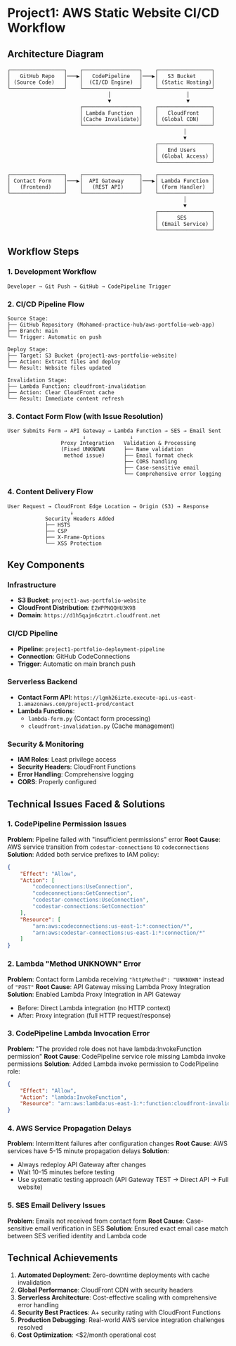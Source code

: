 # Project1: AWS Static Website CI/CD Workflow

## Architecture Diagram

```
┌─────────────────┐    ┌──────────────────┐    ┌─────────────────┐
│   GitHub Repo   │───▶│   CodePipeline   │───▶│   S3 Bucket     │
│ (Source Code)   │    │  (CI/CD Engine)  │    │ (Static Hosting)│
└─────────────────┘    └──────────────────┘    └─────────────────┘
                                │                        │
                                ▼                        ▼
                       ┌──────────────────┐    ┌─────────────────┐
                       │ Lambda Function  │    │   CloudFront    │
                       │(Cache Invalidate)│    │ (Global CDN)    │
                       └──────────────────┘    └─────────────────┘
                                                        │
                                                        ▼
                                               ┌─────────────────┐
                                               │   End Users     │
                                               │ (Global Access) │
                                               └─────────────────┘

┌─────────────────┐    ┌──────────────────┐    ┌─────────────────┐
│ Contact Form    │───▶│  API Gateway     │───▶│ Lambda Function │
│   (Frontend)    │    │   (REST API)     │    │ (Form Handler)  │
└─────────────────┘    └──────────────────┘    └─────────────────┘
                                                        │
                                                        ▼
                                               ┌─────────────────┐
                                               │      SES        │
                                               │ (Email Service) │
                                               └─────────────────┘
```

## Workflow Steps

### 1. Development Workflow
```
Developer → Git Push → GitHub → CodePipeline Trigger
```

### 2. CI/CD Pipeline Flow
```
Source Stage:
├── GitHub Repository (Mohamed-practice-hub/aws-portfolio-web-app)
├── Branch: main
└── Trigger: Automatic on push

Deploy Stage:
├── Target: S3 Bucket (project1-aws-portfolio-website)
├── Action: Extract files and deploy
└── Result: Website files updated

Invalidation Stage:
├── Lambda Function: cloudfront-invalidation
├── Action: Clear CloudFront cache
└── Result: Immediate content refresh
```

### 3. Contact Form Flow (with Issue Resolution)
```
User Submits Form → API Gateway → Lambda Function → SES → Email Sent
                        ↓              ↓
                 Proxy Integration   Validation & Processing
                 (Fixed UNKNOWN      ├── Name validation
                  method issue)      ├── Email format check
                                     ├── CORS handling
                                     ├── Case-sensitive email
                                     └── Comprehensive error logging
```

### 4. Content Delivery Flow
```
User Request → CloudFront Edge Location → Origin (S3) → Response
                    ↓
            Security Headers Added
            ├── HSTS
            ├── CSP
            ├── X-Frame-Options
            └── XSS Protection
```

## Key Components

### Infrastructure
- **S3 Bucket**: `project1-aws-portfolio-website`
- **CloudFront Distribution**: `E2WPPNQQHU3K9B`
- **Domain**: `https://d1h5qajn6cztrt.cloudfront.net`

### CI/CD Pipeline
- **Pipeline**: `project1-portfolio-deployment-pipeline`
- **Connection**: GitHub CodeConnections
- **Trigger**: Automatic on main branch push

### Serverless Backend
- **Contact Form API**: `https://lgmh26izte.execute-api.us-east-1.amazonaws.com/project1-prod/contact`
- **Lambda Functions**:
  - `lambda-form.py` (Contact form processing)
  - `cloudfront-invalidation.py` (Cache management)

### Security & Monitoring
- **IAM Roles**: Least privilege access
- **Security Headers**: CloudFront Functions
- **Error Handling**: Comprehensive logging
- **CORS**: Properly configured

## Technical Issues Faced & Solutions

### 1. CodePipeline Permission Issues
**Problem**: Pipeline failed with "insufficient permissions" error
**Root Cause**: AWS service transition from `codestar-connections` to `codeconnections`
**Solution**: Added both service prefixes to IAM policy:
```json
{
    "Effect": "Allow",
    "Action": [
        "codeconnections:UseConnection",
        "codeconnections:GetConnection", 
        "codestar-connections:UseConnection",
        "codestar-connections:GetConnection"
    ],
    "Resource": [
        "arn:aws:codeconnections:us-east-1:*:connection/*",
        "arn:aws:codestar-connections:us-east-1:*:connection/*"
    ]
}
```

### 2. Lambda "Method UNKNOWN" Error
**Problem**: Contact form Lambda receiving `"httpMethod": "UNKNOWN"` instead of `"POST"`
**Root Cause**: API Gateway missing Lambda Proxy Integration
**Solution**: Enabled Lambda Proxy Integration in API Gateway
- Before: Direct Lambda integration (no HTTP context)
- After: Proxy integration (full HTTP request/response)

### 3. CodePipeline Lambda Invocation Error
**Problem**: "The provided role does not have lambda:InvokeFunction permission"
**Root Cause**: CodePipeline service role missing Lambda invoke permissions
**Solution**: Added Lambda invoke permission to CodePipeline role:
```json
{
    "Effect": "Allow",
    "Action": "lambda:InvokeFunction",
    "Resource": "arn:aws:lambda:us-east-1:*:function:cloudfront-invalidation"
}
```

### 4. AWS Service Propagation Delays
**Problem**: Intermittent failures after configuration changes
**Root Cause**: AWS services have 5-15 minute propagation delays
**Solution**: 
- Always redeploy API Gateway after changes
- Wait 10-15 minutes before testing
- Use systematic testing approach (API Gateway TEST → Direct API → Full website)

### 5. SES Email Delivery Issues
**Problem**: Emails not received from contact form
**Root Cause**: Case-sensitive email verification in SES
**Solution**: Ensured exact email case match between SES verified identity and Lambda code

## Technical Achievements

1. **Automated Deployment**: Zero-downtime deployments with cache invalidation
2. **Global Performance**: CloudFront CDN with security headers
3. **Serverless Architecture**: Cost-effective scaling with comprehensive error handling
4. **Security Best Practices**: A+ security rating with CloudFront Functions
5. **Production Debugging**: Real-world AWS service integration challenges resolved
6. **Cost Optimization**: <$2/month operational cost